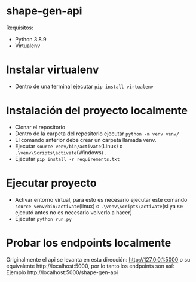 # shape-gen-api
Requisitos:
- Python 3.8.9
- Virtualenv

# Instalar virtualenv 
- Dentro de una terminal ejecutar `pip install virtualenv`

# Instalación del proyecto localmente
- Clonar el repositorio
- Dentro de la carpeta del repositorio ejecutar `python -m venv venv/`
- El comando anterior debe crear un carpeta llamada venv.
- Ejecutar `source venv/bin/activate`(Linux) o  `.\venv\Scripts\activate`(Windows) .
- Ejecutar `pip install -r requirements.txt`

# Ejecutar proyecto
- Activar entorno virtual, para esto es necesario ejecutar este comando `source venv/bin/activate`(linux) o `.\venv\Scripts\activate`(si ya se ejecutó antes no es necesario volverlo a hacer)
- Ejecutar `python run.py`


# Probar los endpoints localmente
Originalmente el api se levanta en esta dirección: http://127.0.0.1:5000 o su equivalente http://localhost:5000, por lo tanto los endpoints son así:
Ejemplo
http://localhost:5000/shape-gen-api
